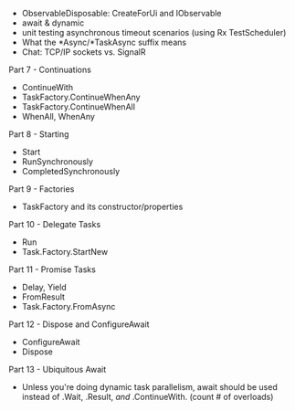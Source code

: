 - ObservableDisposable: CreateForUi and IObservable<T>
- await & dynamic
- unit testing asynchronous timeout scenarios (using Rx TestScheduler)
- What the *Async/*TaskAsync suffix means
- Chat: TCP/IP sockets vs. SignalR

Part 7 - Continuations
- ContinueWith
- TaskFactory.ContinueWhenAny
- TaskFactory.ContinueWhenAll
- WhenAll, WhenAny

Part 8 - Starting
- Start
- RunSynchronously
- CompletedSynchronously

Part 9 - Factories
- TaskFactory and its constructor/properties

Part 10 - Delegate Tasks
- Run
- Task.Factory.StartNew

Part 11 - Promise Tasks
- Delay, Yield
- FromResult
- Task.Factory.FromAsync

Part 12 - Dispose and ConfigureAwait
- ConfigureAwait
- Dispose

Part 13 - Ubiquitous Await
- Unless you're doing dynamic task parallelism, await should be used instead of .Wait, .Result, *and* .ContinueWith. (count # of overloads)